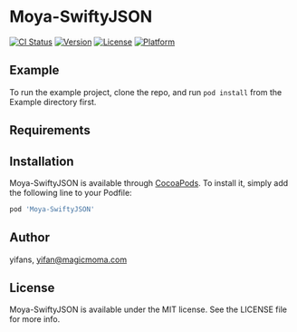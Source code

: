 # Moya-SwiftyJSON

[![CI Status](https://img.shields.io/travis/yifans/Moya-SwiftyJSON.svg?style=flat)](https://travis-ci.org/yifans/Moya-SwiftyJSON)
[![Version](https://img.shields.io/cocoapods/v/Moya-SwiftyJSON.svg?style=flat)](https://cocoapods.org/pods/Moya-SwiftyJSON)
[![License](https://img.shields.io/cocoapods/l/Moya-SwiftyJSON.svg?style=flat)](https://cocoapods.org/pods/Moya-SwiftyJSON)
[![Platform](https://img.shields.io/cocoapods/p/Moya-SwiftyJSON.svg?style=flat)](https://cocoapods.org/pods/Moya-SwiftyJSON)

## Example

To run the example project, clone the repo, and run `pod install` from the Example directory first.

## Requirements

## Installation

Moya-SwiftyJSON is available through [CocoaPods](https://cocoapods.org). To install
it, simply add the following line to your Podfile:

```ruby
pod 'Moya-SwiftyJSON'
```

## Author

yifans, yifan@magicmoma.com

## License

Moya-SwiftyJSON is available under the MIT license. See the LICENSE file for more info.
